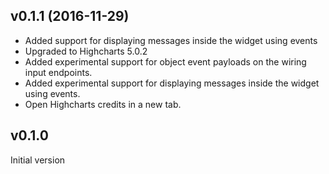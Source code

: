 ## v0.1.1 (2016-11-29)

- Added support for displaying messages inside the widget using events
- Upgraded to Highcharts 5.0.2
- Added experimental support for object event payloads on the wiring input
 endpoints.
- Added experimental support for displaying messages inside the widget using
 events.
- Open Highcharts credits in a new tab.

## v0.1.0

Initial version
